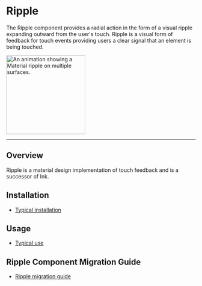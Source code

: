 # Ripple

<!-- badges -->

The Ripple component provides a radial action in the form of a visual ripple expanding outward from
the user's touch. 
Ripple is a visual form of feedback for touch events providing users a clear signal that an element is being touched.

<img src="docs/assets/ripple.gif" alt="An animation showing a Material ripple on multiple surfaces." width="210">

<!-- design-and-api -->

<!-- toc -->

- - -

## Overview

Ripple is a material design implementation of touch feedback and is a successor of Ink.

## Installation

- [Typical installation](../../../docs/component-installation.md)

## Usage

- [Typical use](typical-use.md)

## Ripple Component Migration Guide

- [Ripple migration guide](ripple-migration.md)
